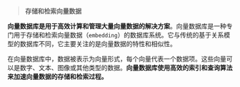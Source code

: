 > **存储和检索向量数据**
>

**向量数据库是用于高效计算和管理大量向量数据的解决方案**。向量数据库是一种专门用于存储和检索向量数据（`embedding`）的数据库系统。它与传统的基于关系模型的数据库不同，它主要关注的是向量数据的特性和相似性。

在向量数据库中，数据被表示为向量形式，每个向量代表一个数据项。这些向量可以是数字、文本、图像或其他类型的数据。**向量数据库使用高效的索引和查询算法来加速向量数据的存储和检索过程。**

